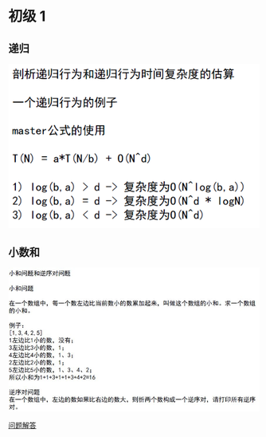 # 初级 1

## 递归

![1595260875206](assets/1595260875206.png)

## 小数和

![小和](assets/小和.JPG)

[问题解答](../src/main/java/lessions/basic_class_01/smallSum/Solution.java)

